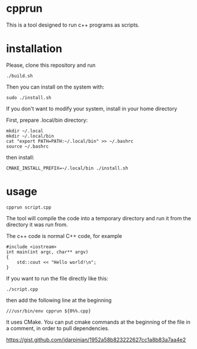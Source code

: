 # cpprun

This is a tool designed to run c++ programs as scripts.

# installation

Please, clone this repository and run

```
./build.sh
```

Then you can install on the system with:
```
sudo ./install.sh
```

If you don't want to modify your system, install in your home directory

First, prepare .local/bin directory:
```
mkdir ~/.local
mkdir ~/.local/bin
cat "export PATH=PATH:~/.local/bin" >> ~/.bashrc
source ~/.bashrc
```
then install:
```
CMAKE_INSTALL_PREFIX=~/.local/bin ./install.sh 
```

# usage 

```
cpprun script.cpp
```

The tool will compile the code into a temporary directory and run it from the directory it was run from.

The c++ code is normal C++ code, for example

```
#include <iostream>
int main(int argc, char** argv)
{
    std::cout << "Hello world!\n";
}
```

If you want to run the file directly like this:

```
./script.cpp
```

then add the following line at the beginning

```
///usr/bin/env cpprun ${0%%.cpp}
```

It uses CMake. You can put cmake commands at the beginning of the file in a comment, in order to pull dependencies.

https://gist.github.com/jdarpinian/1952a58b823222627cc1a8b83a7aa4e2
